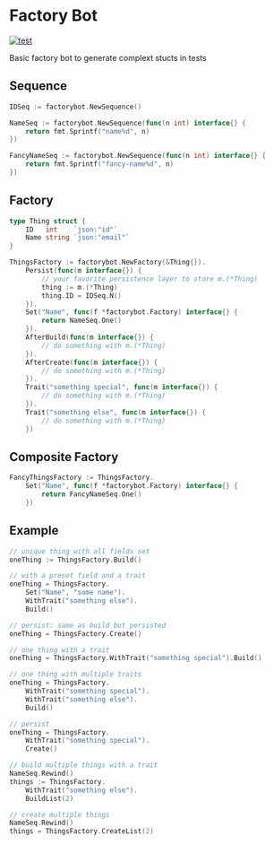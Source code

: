 # Factory Bot

[![test](https://github.com/shurikk/go-factorybot/workflows/test/badge.svg?branch=master)](https://github.com/shurikk/go-factorybot/actions?query=workflow%3Atest+branch%3Amaster)

Basic factory bot to generate complext stucts in tests

## Sequence

```go
IDSeq := factorybot.NewSequence()

NameSeq := factorybot.NewSequence(func(n int) interface{} {
	return fmt.Sprintf("name%d", n)
})

FancyNameSeq := factorybot.NewSequence(func(n int) interface{} {
	return fmt.Sprintf("fancy-name%d", n)
})
```

## Factory

```go
type Thing struct {
	ID   int    `json:"id"`
	Name string `json:"email"`
}

ThingsFactory := factorybot.NewFactory(&Thing{}).
	Persist(func(m interface{}) {
		// your favorite persistence layer to store m.(*Thing)
		thing := m.(*Thing)
		thing.ID = IDSeq.N()
	}).
	Set("Name", func(f *factorybot.Factory) interface{} {
		return NameSeq.One()
	}).
	AfterBuild(func(m interface{}) {
		// do something with m.(*Thing)
	}).
	AfterCreate(func(m interface{}) {
		// do something with m.(*Thing)
	}).
	Trait("something special", func(m interface{}) {
		// do something with m.(*Thing)
	}).
	Trait("something else", func(m interface{}) {
		// do something with m.(*Thing)
	})
```

## Composite Factory

```go
FancyThingsFactory := ThingsFactory.
	Set("Name", func(f *factorybot.Factory) interface{} {
		return FancyNameSeq.One()
	})
```

## Example

```go
// unique thing with all fields set
oneThing := ThingsFactory.Build()

// with a preset field and a trait
oneThing = ThingsFactory.
	Set("Name", "some name").
	WithTrait("something else").
	Build()

// persist: same as build but persisted
oneThing = ThingsFactory.Create()

// one thing with a trait
oneThing = ThingsFactory.WithTrait("something special").Build()

// one thing with multiple traits
oneThing = ThingsFactory.
	WithTrait("something special").
	WithTrait("something else").
	Build()

// persist
oneThing = ThingsFactory.
	WithTrait("something special").
	Create()

// build multiple things with a trait
NameSeq.Rewind()
things := ThingsFactory.
	WithTrait("something else").
	BuildList(2)

// create multiple things
NameSeq.Rewind()
things = ThingsFactory.CreateList(2)
```
